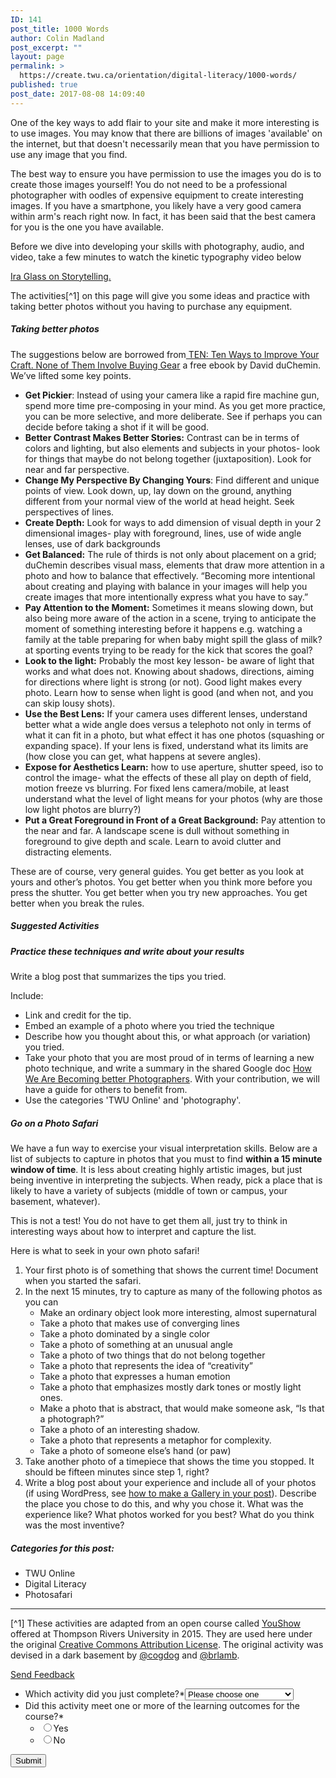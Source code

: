 ```yaml
---
ID: 141
post_title: 1000 Words
author: Colin Madland
post_excerpt: ""
layout: page
permalink: >
  https://create.twu.ca/orientation/digital-literacy/1000-words/
published: true
post_date: 2017-08-08 14:09:40
---
```

One of the key ways to add flair to your site and make it more interesting is to use images. You may know that there are billions of images 'available' on the internet, but that doesn't necessarily mean that you have permission to use any image that you find.

The best way to ensure you have permission to use the images you do is to create those images yourself! You do not need to be a professional photographer with oodles of expensive equipment to create interesting images. If you have a smartphone, you likely have a very good camera within arm's reach right now. In fact, it has been said that the best camera for you is the one you have available.

Before we dive into developing your skills with photography, audio, and video, take a few minutes to watch the kinetic typography video below

[Ira Glass on Storytelling.](https://vimeo.com/24715531)

The activities[^1] on this page will give you some ideas and practice with taking better photos without you having to purchase any equipment.

##### Taking better photos

The suggestions below are borrowed from[ TEN: Ten Ways to Improve Your Craft. None of Them Involve Buying Gear](http://craftandvision.com/books/ten/) a free ebook by David duChemin. We’ve lifted some key points.

* **Get Pickier**: Instead of using your camera like a rapid fire machine gun, spend more time pre-composing in your mind. As you get more practice, you can be more selective, and more deliberate. See if perhaps you can decide before taking a shot if it will be good.
* **Better Contrast Makes Better Stories:** Contrast can be in terms of colors and lighting, but also elements and subjects in your photos- look for things that maybe do not belong together (juxtaposition). Look for near and far perspective.
* **Change My Perspective By Changing Yours**: Find different and unique points of view. Look down, up, lay down on the ground, anything different from your normal view of the world at head height. Seek perspectives of lines.
* **Create Depth:** Look for ways to add dimension of visual depth in your 2 dimensional images- play with foreground, lines, use of wide angle lenses, use of dark backgrounds
* **Get Balanced:** The rule of thirds is not only about placement on a grid; duChemin describes visual mass, elements that draw more attention in a photo and how to balance that effectively. “Becoming more intentional about creating and playing with balance in your images will help you create images that more intentionally express what you have to say.”
* **Pay Attention to the Moment:** Sometimes it means slowing down, but also being more aware of the action in a scene, trying to anticipate the moment of something interesting before it happens e.g. watching a family at the table preparing for when baby might spill the glass of milk? at sporting events trying to be ready for the kick that scores the goal?
* **Look to the light:** Probably the most key lesson- be aware of light that works and what does not. Knowing about shadows, directions, aiming for directions where light is strong (or not). Good light makes every photo. Learn how to sense when light is good (and when not, and you can skip lousy shots).
* **Use the Best Lens:** If your camera uses different lenses, understand better what a wide angle does versus a telephoto not only in terms of what it can fit in a photo, but what effect it has one photos (squashing or expanding space). If your lens is fixed, understand what its limits are (how close you can get, what happens at severe angles).
* **Expose for Aesthetics Learn:** how to use aperture, shutter speed, iso to control the image- what the effects of these all play on depth of field, motion freeze vs blurring. For fixed lens camera/mobile, at least understand what the level of light means for your photos (why are those low light photos are blurry?)
* **Put a Great Foreground in Front of a Great Background:** Pay attention to the near and far. A landscape scene is dull without something in foreground to give depth and scale. Learn to avoid clutter and distracting elements.

These are of course, very general guides. You get better as you look at yours and other’s photos. You get better when you think more before you press the shutter. You get better when you try new approaches. You get better when you break the rules.

##### Suggested Activities

##### Practice these techniques and write about your results

Write a blog post that summarizes the tips you tried.

Include:

* Link and credit for the tip.
* Embed an example of a photo where you tried the technique
* Describe how you thought about this, or what approach (or variation) you tried.
* Take your photo that you are most proud of in terms of learning a new photo technique, and write a summary in the shared Google doc [How We Are Becoming better Photographers](https://docs.google.com/document/d/15z7L194rakK4jbgshTDNkRm5FmBDGCaZDfXbVQxywTE/edit?usp=sharing). With your contribution, we will have a guide for others to benefit from.
* Use the categories 'TWU Online' and 'photography'.

##### Go on a Photo Safari

We have a fun way to exercise your visual interpretation skills. Below are a list of subjects to capture in photos that you must to find **within a 15 minute window of time**. It is less about creating highly artistic images, but just being inventive in interpreting the subjects. When ready, pick a place that is likely to have a variety of subjects (middle of town or campus, your basement, whatever).

This is not a test! You do not have to get them all, just try to think in interesting ways about how to interpret and capture the list.

Here is what to seek in your own photo safari!

1. Your first photo is of something that shows the current time! Document when you started the safari.
2. In the next 15 minutes, try to capture as many of the following photos as you can
   * Make an ordinary object look more interesting, almost supernatural
   * Take a photo that makes use of converging lines
   * Take a photo dominated by a single color
   * Take a photo of something at an unusual angle
   * Take a photo of two things that do not belong together
   * Take a photo that represents the idea of “creativity”
   * Take a photo that expresses a human emotion
   * Take a photo that emphasizes mostly dark tones or mostly light ones.
   * Make a photo that is abstract, that would make someone ask, “Is that a photograph?”
   * Take a photo of an interesting shadow.
   * Take a photo that represents a metaphor for complexity.
   * Take a photo of someone else’s hand (or paw)
3. Take another photo of a timepiece that shows the time you stopped. It should be fifteen minutes since step 1, right?
4. Write a blog post about your experience and include all of your photos (if using WordPress, see
   [how to make a Gallery in your post](http://codex.wordpress.org/The_WordPress_Gallery)). Describe the place you chose to do this, and why you chose it. What was the experience like? What photos worked for you best? What do you think was the most inventive?

##### Categories for this post:

* TWU Online
* Digital Literacy
* Photosafari

---

[^1] These activities are adapted from an open course called [YouShow](http://youshow.trubox.ca/about/schedule/unit-2/) offered at Thompson Rivers University in 2015. They are used here under the original [Creative Commons Attribution License](http://creativecommons.org/licenses/by/4.0/). The original activity was devised in a dark basement by [@cogdog](https://twitter.com/cogdog) and [@brlamb](https://twitter.com/brlamb).



<!--themify_builder_static--><a href="#" data-behavior="toggle" data-label="Send Feedback" data-lesslabel="NVM" data-hover="light-green" data-remove="green"> Send Feedback </a>
 
 <form method='post' enctype='multipart/form-data' id='gform_4' action='/orientation/wp-cron.php?doing_wp_cron=1530651318.7684319019317626953125'> <ul id='gform_fields_4' class='gform_fields top_label form_sublabel_below description_below'><li id='field_4_3' class='gfield gfield_contains_required field_sublabel_below field_description_below gfield_visibility_visible' ><label class='gfield_label' for='input_4_3' >Which activity did you just complete?*</label><select name='input_3' id='input_4_3' class='medium gfield_select' aria-required="true" aria-invalid="false"><option value='' selected='selected' class='gf_placeholder'>Please choose one</option><option value='WordPress Setup' >WordPress Setup</option><option value='Narrating u' >Narrating u</option><option value='Curating U' >Curating U</option><option value='Tracking the Trackers' >Tracking the Trackers</option><option value='Finding U' >Finding U</option><option value='Great Googly Moogly' >Great Googly Moogly</option><option value='The Art of Crap Detection' >The Art of Crap Detection</option><option value='1000 Words' >1000 Words</option><option value='Audio I' >Audio I</option><option value='Audio II' >Audio II</option><option value='Sound Effect Story' >Sound Effect Story</option></select></li><li id='field_4_2' class='gfield gfield_contains_required field_sublabel_below field_description_below gfield_visibility_visible' ><label class='gfield_label' >Did this activity meet one or more of the learning outcomes for the course?*</label><ul class='gfield_radio' id='input_4_2'><li class='gchoice_4_2_0'><input name='input_2' type='radio' value='Yes' id='choice_4_2_0' /><label for='choice_4_2_0' id='label_4_2_0'>Yes</label></li><li class='gchoice_4_2_1'><input name='input_2' type='radio' value='No' id='choice_4_2_1' /><label for='choice_4_2_1' id='label_4_2_1'>No</label></li></ul></li> </ul> <input type='submit' id='gform_submit_button_4' class='gform_button button' value='Submit' onclick='if(window["gf_submitting_4"]){return false;} window["gf_submitting_4"]=true; ' onkeypress='if( event.keyCode == 13 ){ if(window["gf_submitting_4"]){return false;} window["gf_submitting_4"]=true; jQuery("#gform_4").trigger("submit",[true]); }' /> <input type='hidden' class='gform_hidden' name='is_submit_4' value='1' /> <input type='hidden' class='gform_hidden' name='gform_submit' value='4' /> <input type='hidden' class='gform_hidden' name='gform_unique_id' value='' /> <input type='hidden' class='gform_hidden' name='state_4' value='WyJbXSIsImM2ZjNkYjlmODMyMWYxZWZiYTAxZGZiYjBlMzZkMzY2Il0=' /> <input type='hidden' class='gform_hidden' name='gform_target_page_number_4' id='gform_target_page_number_4' value='0' /> <input type='hidden' class='gform_hidden' name='gform_source_page_number_4' id='gform_source_page_number_4' value='1' /> <input type='hidden' name='gform_field_values' value='' /> </form><!--/themify_builder_static-->